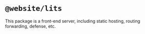 # `@website/lits`

This package is a front-end server, including static hosting, routing forwarding, defense, etc.
